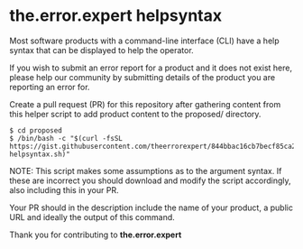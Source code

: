 # the.error.expert helpsyntax

Most software products with a command-line interface (CLI)  have a help syntax
that can be displayed to help the operator.

If you wish to submit an error report for a product and it does not exist here,
please help our community by submitting details of the product you are
reporting an error for. 

Create a pull request (PR) for this repository after gathering content from 
this helper script to add product content to the proposed/ directory.
	
```
$ cd proposed
$ /bin/bash -c "$(curl -fsSL https://gist.githubusercontent.com/theerrorexpert/844bbac16cb7becf85ca263552f8c696/raw/generate-helpsyntax.sh)"  
```

NOTE: This script makes some assumptions as to the argument syntax. If these
are incorrect you should download and modify the script accordingly, also
including this in your PR.

Your PR should in the description include the name of your product, a
public URL and ideally the output of this command.

Thank you for contributing to **the.error.expert**
